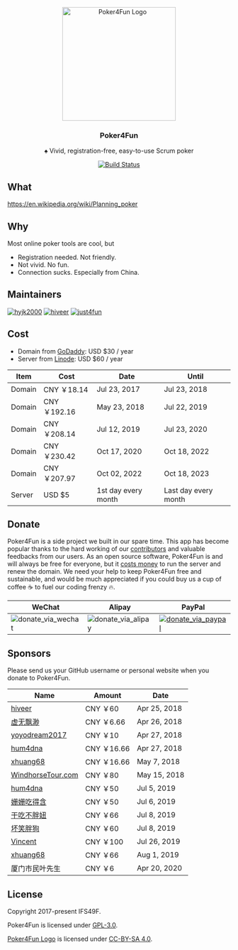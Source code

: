 <p align="center">
  <img width="256" alt="Poker4Fun Logo" src="https://user-images.githubusercontent.com/4647136/39746191-2c4e4964-52dc-11e8-8b68-435cd12e4315.png">
  <h3 align="center">Poker4Fun</h3>
  <p align="center">♠︎ Vivid, registration-free, easy-to-use Scrum poker</p>
  <p align="center">
    <a href="https://github.com/IFS49F/poker/actions/workflows/linode_ci.yml">
      <img alt="Build Status" src="https://github.com/ifs49f/poker/actions/workflows/linode_ci.yml/badge.svg" />
    </a>
  </p>
</p>

## What

https://en.wikipedia.org/wiki/Planning_poker

## Why

Most online poker tools are cool, but

- Registration needed. Not friendly.
- Not vivid. No fun.
- Connection sucks. Especially from China.

## Maintainers

[![hyjk2000](https://avatars0.githubusercontent.com/u/4647136?s=100&v=4)](https://github.com/hyjk2000) [![hiveer](https://avatars0.githubusercontent.com/u/3827780?s=100&v=4)](https://github.com/hiveer) [![just4fun](https://avatars0.githubusercontent.com/u/7512625?s=100&v=4)](https://github.com/just4fun)

## Cost

- Domain from [GoDaddy](https://www.godaddy.com/): USD $30 / year
- Server from [Linode](https://www.linode.com/): USD $60 / year

| Item   | Cost        | Date                | Until                |
| ------ | ----------- | ------------------- | -------------------- |
| Domain | CNY ￥18.14  | Jul 23, 2017        | Jul 23, 2018         |
| Domain | CNY ￥192.16 | May 23, 2018        | Jul 22, 2019         |
| Domain | CNY ￥208.14 | Jul 12, 2019        | Jul 23, 2020         |
| Domain | CNY ￥230.42 | Oct 17, 2020        | Oct 18, 2022         |
| Domain | CNY ￥207.97 | Oct 02, 2022        | Oct 18, 2023         |
| Server | USD $5      | 1st day every month | Last day every month |

## Donate

Poker4Fun is a side project we built in our spare time. This app has become popular thanks to the hard working of our [contributors](https://github.com/IFS49F/poker/graphs/contributors) and valuable feedbacks from our users. As an open source software, Poker4Fun is and will always be free for everyone, but it [costs money](#cost) to run the server and renew the domain. We need your help to keep Poker4Fun free and sustainable, and would be much appreciated if you could buy us a cup of coffee ☕️  to fuel our coding frenzy 🔥.

| WeChat                                                                                                                    | Alipay                                                                                                                    | PayPal                                                                                                                                                       |
| ------------------------------------------------------------------------------------------------------------------------- | ------------------------------------------------------------------------------------------------------------------------- | ------------------------------------------------------------------------------------------------------------------------------------------------------------ |
| ![donate_via_wechat](https://user-images.githubusercontent.com/7512625/39191933-96503b6a-480a-11e8-94a0-ec5efc16dc5d.jpg) | ![donate_via_alipay](https://user-images.githubusercontent.com/7512625/39191930-95c25598-480a-11e8-8508-7a48d009db55.png) | [![donate_via_paypal](https://user-images.githubusercontent.com/7512625/39193475-39a8fccc-480e-11e8-926d-b2f86050db69.png)](https://www.paypal.me/zorojiang) |

## Sponsors

Please send us your GitHub username or personal website when you donate to Poker4Fun.

| Name                                              | Amount     | Date         |
| ------------------------------------------------- | ---------- | ------------ |
| [hiveer](https://github.com/hiveer)               | CNY ￥60    | Apr 25, 2018 |
| [虚无飘渺](http://www.dianping.com/shop/93573479) | CNY ￥6.66  | Apr 26, 2018 |
| [yoyodream2017](https://github.com/yoyodream2017) | CNY ￥10    | Apr 27, 2018 |
| [hum4dna](https://www.instagram.com/hum4dna/)     | CNY ￥16.66 | Apr 27, 2018 |
| [xhuang68](https://github.com/xhuang68)           | CNY ￥16.66 | May 7, 2018  |
| [WindhorseTour.com](https://windhorsetour.com)    | CNY ￥80    | May 15, 2018 |
| [hum4dna](https://www.instagram.com/hum4dna/)     | CNY ￥50    | Jul 5, 2019  |
| [姗姗吃得含](https://github.com/MrCuriosity)      | CNY ￥50    | Jul 6, 2019  |
| [干吃不胖妞](https://github.com/LeoLeoLei)        | CNY ￥66    | Jul 8, 2019  |
| [坏笑胖狗](https://github.com/BerdyPango)         | CNY ￥60    | Jul 8, 2019  |
| [Vincent](https://github.com/yaowuping)           | CNY ￥100   | Jul 26, 2019 |
| [xhuang68](https://github.com/xhuang68)           | CNY ￥66    | Aug 1, 2019  |
| 厦门市民叶先生                                    | CNY ￥6     | Apr 20, 2020 |

## License

Copyright 2017-present IFS49F.

Poker4Fun is licensed under [GPL-3.0](https://github.com/IFS49F/poker/blob/master/LICENSE).

[Poker4Fun Logo](https://github.com/IFS49F/poker/blob/master/apps/frontend/public/icon-144.png) is licensed under [CC-BY-SA 4.0](https://creativecommons.org/licenses/by-sa/4.0/).
